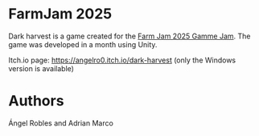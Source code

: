 # FarmJam 2025
Dark harvest is a game created for the [Farm Jam 2025 Gamme Jam](https://itch.io/jam/farm-jam-2025). The game was developed in a month using Unity.

Itch.io page: https://angelro0.itch.io/dark-harvest (only the Windows version is available)

# Authors
Ángel Robles and Adrian Marco
